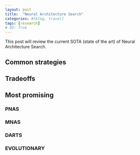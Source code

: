 ```yaml
---
layout: post
title:  "Neural Architecture Search"
categories: #[blog, travel]
tags: [research]
# d3: True
---
```


This post will review the current SOTA (state of the art) of Neural Architecture Search. 

<!--more-->

## Common strategies 

## Tradeoffs 

## Most promising

### PNAS

### MNAS

### DARTS

### EVOLUTIONARY 
